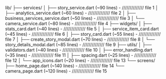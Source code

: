 lib/
├── services/
│   ├── story_service.dart (~90 lines) - ////////////// file 1
│   ├── analytics_service.dart (~60 lines) - ////////////// file 2
│   ├── business_services_service.dart (~50 lines) - ////////////// file 3
│   └── camera_service.dart (~80 lines) - ////////////// file 4
├── widgets/
│   ├── stats_card.dart (~40 lines) - ////////////// file 5
│   ├── service_item_card.dart (~45 lines) - ////////////// file 6
│   ├── story_card.dart (~55 lines) - ////////////// file 7
│   ├── create_story_modal.dart (~70 lines) - ////////////// file 8
│   └── story_details_modal.dart (~85 lines) - ////////////// file 9
├── utils/
│   ├── validators.dart (~40 lines) - ////////////// file 10
│   ├── error_handling.dart (~35 lines) - ////////////// file 11
│   ├── spacing.dart (~25 lines) - ////////////// file 12
│   └── app_icons.dart (~20 lines) - ////////////// file 13
└── screens/
├── home_page.dart (~140 lines) - ////////////// file 14
└── camera_page.dart (~120 lines) - ////////////// file 15
